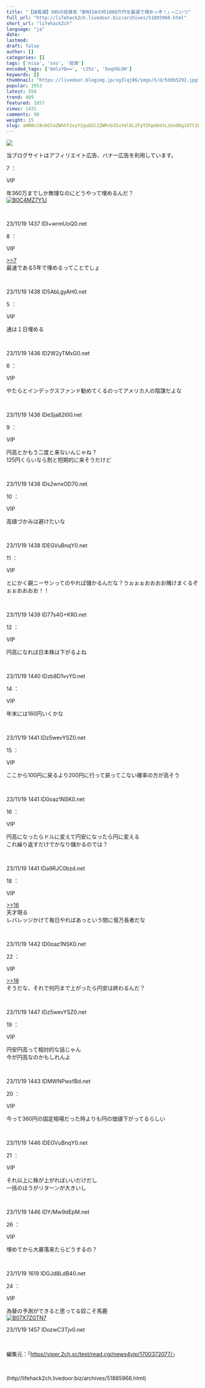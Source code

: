 ```yaml
---
title: "【謎風潮】SNSの投資民「新NISAの枠1800万円を最速で埋めっぞ！」←こいつ"
full_url: "http://lifehack2ch.livedoor.biz/archives/51885966.html"
short_url: "lifehack2ch"
language: "ja"
date: 
lastmod: 
draft: false
author: []
categories: []
tags: ['nisa', 'sns', '投資']
encoded_tags: ['bmlzYQ==', 'c25z', '5oqV6LOH']
keywords: []
thumbnail: "https://livedoor.blogimg.jp/sg3lqj86/imgs/5/d/5ddb5292.jpg"
popular: 1953
latest: 554
trend: 489
featured: 1857
views: 1431
comments: 90
weight: 15
slug: aHR0cC8vbGlmZWhhY2syY2gubGl2ZWRvb3IuYml6L2FyY2hpdmVzLzUxODg1OTY2Lmh0bWw=
---
```


![](https://livedoor.blogimg.jp/sg3lqj86/imgs/5/d/5ddb5292.jpg)

<div><p>当ブログサイトはアフィリエイト広告、バナー広告を利用しています。</p><p class='t_name'>7 ：<p>VIP</p></p> <p class='r2'>年360万までしか無理なのにどうやって埋めるんだ？<br> <a target='_blank' href='https//www.amazon.co.jp/dp/B0C4MZ7Y1J/?tag=nishiky24-22'><img border='0' alt='B0C4MZ7Y1J' src='https//m.media-amazon.com/images/I/51O2f7EOL9L._SL500_.jpg'></a> </p><br><p>23/11/19 1437 IDl+wrmUoQ0.net</p> <p class='t_name_res'>8 ：<p>VIP</p></p> <p class='r4'><a href='#res_7'>>>7</a> <br> 最速である5年で埋めるってことでしょ </p><br><p>23/11/19 1438 ID5AbLgyAH0.net</p> <p class='t_name'>5 ：<p>VIP</p></p> <p class='r4'>通は１日埋める </p><br><p>23/11/19 1436 ID2W2yTMxG0.net</p> <p class='t_name'>6 ：<p>VIP</p></p> <p class='r3'>やたらとインデックスファンド勧めてくるのってアメリカ人の陰謀だよな </p><br><p>23/11/19 1436 IDeSja82l00.net</p> <p class='t_name'>9 ：<p>VIP</p></p> <p class='r4'>円高とかもう二度と来ないんじゃね？ <br> 125円くらいなら割と短期的に来そうだけど </p><br><p>23/11/19 1438 IDs2wnxOD70.net</p> <p class='t_name'>10 ：<p>VIP</p></p> <p class='r4'>高値づかみは避けたいな </p><br><p>23/11/19 1438 IDEGVuBnqY0.net</p> <p class='t_name'>11 ：<p>VIP</p></p> <p class='r4'>とにかく親ニーサンってのやれば儲かるんだな？うぉぉぉおおおお賭けまくるぞぉぉおおおお！！ </p><br><p>23/11/19 1439 ID77s4G+KR0.net</p> <p class='t_name'>12 ：<p>VIP</p></p> <p class='r4'>円高になれば日本株は下がるよね </p><br><p>23/11/19 1440 IDzb8D1vvY0.net</p> <p class='t_name'>14 ：<p>VIP</p></p> <p class='r4'>年末には160円いくかな </p><br><p>23/11/19 1441 IDz5wevYSZ0.net</p> <p class='t_name'>15 ：<p>VIP</p></p> <p class='r4'>ここから100円に戻るより200円に行って戻ってこない確率の方が高そう </p><br><p>23/11/19 1441 ID0oaz1NSK0.net</p> <p class='t_name'>16 ：<p>VIP</p></p> <p class='r1'>円高になったらドルに変えて円安になったら円に変える <br> これ繰り返すだけでかなり儲かるのでは？ </p><br><p>23/11/19 1441 IDa9RJC0bzd.net</p> <p class='t_name_res'>18 ：<p>VIP</p></p> <p class='r4'><a href='#res_16'>>>16</a> <br> 天才現る <br> レバレッジかけて毎日やればあっという間に億万長者だな </p><br><p>23/11/19 1442 ID0oaz1NSK0.net</p> <p class='t_name_res'>22 ：<p>VIP</p></p> <p class='r4'><a href='#res_16'>>>16</a> <br> そうだな、それで何円まで上がったら円安は終わるんだ？ </p><br><p>23/11/19 1447 IDz5wevYSZ0.net</p> <p class='t_name'>19 ：<p>VIP</p></p> <p class='r4'>円安円高って相対的な話じゃん <br> 今が円高なのかもしれんよ </p><br><p>23/11/19 1443 IDMWNPwxfBd.net</p> <p class='t_name'>20 ：<p>VIP</p></p> <p class='r4'>今って360円の固定相場だった時よりも円の価値下がってるらしい </p><br><p>23/11/19 1446 IDEGVuBnqY0.net</p> <p class='t_name'>21 ：<p>VIP</p></p> <p class='r4'>それ以上に株が上がればいいだけだし <br> 一括のほうがリターンが大きいし </p><br><p>23/11/19 1446 IDY/Mw9dEpM.net</p> <p class='t_name'>26 ：<p>VIP</p></p> <p class='r4'>埋めてから大暴落来たらどうするの？ </p><br><p>23/11/19 1619 IDGJd8LdB40.net</p> <p class='t_name'>24 ：<p>VIP</p></p> <p class='r2'>為替の予測ができると思ってる奴こそ馬鹿<br><a target='_blank' href='https//www.amazon.co.jp/dp/B07X7ZGTN7/?tag=nishiky24-22'><img border='0' alt='B07X7ZGTN7' src='https//m.media-amazon.com/images/I/51sSBHOgILL._SL500_.jpg'></a> </p><p>23/11/19 1457 IDozwC3Tjv0.net</p> <br><p class='p_url'>編集元：「<a target='_blank' href='https//viper.2ch.sc/test/read.cgi/news4vip/1700372077/'>https//viper.2ch.sc/test/read.cgi/news4vip/1700372077/</a>」</p> <br clear='all'></div>

(http//lifehack2ch.livedoor.biz/archives/51885966.html)
